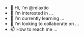 - 👋 Hi, I’m @relaxtio
- 👀 I’m interested in ...
- 🌱 I’m currently learning ...
- 💞️ I’m looking to collaborate on ...
- 📫 How to reach me ...

<!---
relaxtio/relaxtio is a ✨ special ✨ repository because its `README.md` (this file) appears on your GitHub profile.
You can click the Preview link to take a look at your changes.
--->
